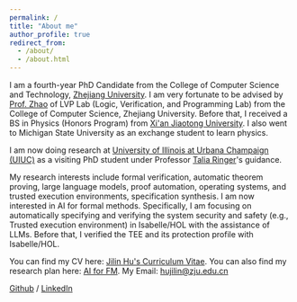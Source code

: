 ```yaml
---
permalink: /
title: "About me"
author_profile: true
redirect_from: 
  - /about/
  - /about.html
---
```



I am a fourth-year PhD Candidate from the College of Computer Science and Technology, [Zhejiang University](https://www.zju.edu.cn/). I am very fortunate to be advised by [Prof. Zhao](https://lvpgroup.github.io/) of LVP Lab (Logic, Verification, and Programming Lab) from the College of Computer Science, Zhejiang University. Before that, I received a BS in Physics (Honors Program) from [Xi'an Jiaotong University](https://www.xjtu.edu.cn/). I also went to Michigan State University as an exchange student to learn physics.

I am now doing research at [University of Illinois at Urbana Champaign (UIUC)](https://illinois.edu/) as a visiting PhD student under Professor [Talia Ringer](https://dependenttyp.es/)'s guidance. 

My research interests include formal verification, automatic theorem proving, large language models, proof automation, operating systems, and trusted execution environments, specification synthesis. I am now interested in AI for formal methods. Specifically, I am focusing on automatically specifying and verifying the system security and safety (e.g., Trusted execution environment) in Isabelle/HOL with the assistance of LLMs. Before that, I verified the TEE and its protection profile with Isabelle/HOL.   

You can find my CV here: [Jilin Hu's Curriculum Vitae](../assets/CV.pdf). 
You can also find my research plan here: [AI for FM](../assets/Plan.pdf).
My Email: hujilin@zju.edu.cn

[Github](https://github.com/JilinHu) / [LinkedIn](https://www.linkedin.com/in/jilin-hu-2b8649284/)
